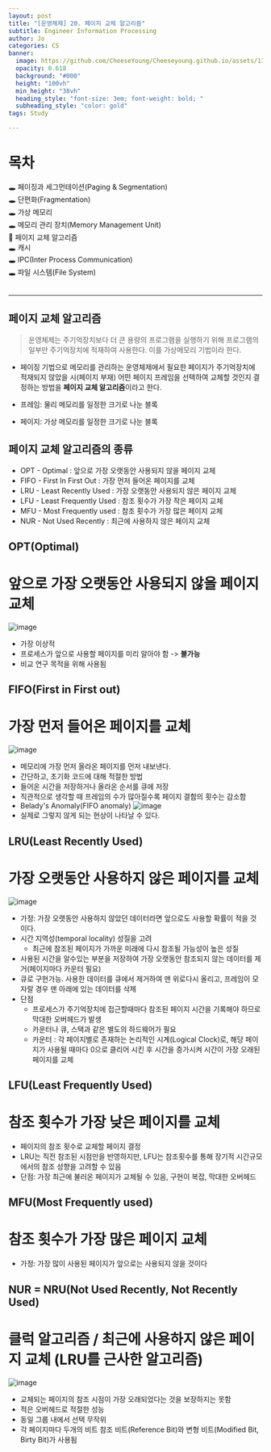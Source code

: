 ```yaml
---
layout: post
title: "[운영체제] 20. 페이지 교체 알고리즘"
subtitle: Engineer Information Processing
author: Jo
categories: CS
banner:
  image: https://github.com/CheeseYoung/Cheeseyoung.github.io/assets/132384527/afe50009-8286-4353-adfb-54e34c58e1a1
  opacity: 0.618
  background: "#000"
  height: "100vh"
  min_height: "38vh"
  heading_style: "font-size: 3em; font-weight: bold; "
  subheading_style: "color: gold"
tags: Study

---
```


# 목차
🕳 페이징과 세그먼테이션(Paging & Segmentation) <br>
🕳 단편화(Fragmentation) <br>
🕳 가상 메모리 <br>
🕳 메모리 관리 장치(Memory Management Unit) <br>
📌 페이지 교체 알고리즘 <br>
🕳 캐시 <br>
🕳 IPC(Inter Process Communication) <br>
🕳 파일 시스템(File System) <br>
<br>
<hr>

## 페이지 교체 알고리즘
> 운영체제는 주기억장치보다 더 큰 용량의 프로그램을 실행하기 위해 프로그램의 일부만 주기억장치에 적재하여 사용한다.
> 이를 가상메모리 기법이라 한다.
- 페이징 기법으로 메모리를 관리하는 운영체제에서 필요한 페이지가 주기억장치에 적재되지 않았을 시(페이지 부재)
  어떤 페이지 프레임을 선택하여 교체할 것인지 결정하는 방법을 **페이지 교체 알고리즘**이라고 한다.

- 프레임: 물리 메모리를 일정한 크기로 나눈 블록
- 페이지: 가상 메모리를 일정한 크기로 나눈 블록


## 페이지 교체 알고리즘의 종류
- OPT - Optimal : 앞으로 가장 오랫동안 사용되지 않을 페이지 교체
- FIFO - First In First Out : 가장 먼저 들어온 페이지를 교체
- LRU - Least Recently Used : 가장 오랫동안 사용되지 않은 페이지 교체
- LFU - Least Frequently Used : 참조 횟수가 가장 작은 페이지 교체
- MFU - Most Frequently used : 참조 횟수가 가장 많은 페이지 교체
- NUR - Not Used Recently : 최근에 사용하지 않은 페이지 교체


## OPT(Optimal)
# 앞으로 가장 오랫동안 사용되지 않을 페이지 교체
![image](https://github.com/CheeseYoung/Cheeseyoung.github.io/assets/132384527/afe50009-8286-4353-adfb-54e34c58e1a1)
- 가장 이상적
- 프로세스가 앞으로 사용할 페이지를 미리 알아야 함 -> **불가능**
- 비교 연구 목적을 위해 사용됨
 
## FIFO(First in First out)
# 가장 먼저 들어온 페이지를 교체
![image](https://github.com/CheeseYoung/Cheeseyoung.github.io/assets/132384527/e15346b2-8bb3-4635-950e-84bcda08fb44)
- 메모리에 가장 먼저 올라온 페이지를 먼저 내보낸다.
- 간단하고, 초기화 코드에 대해 적절한 방법
- 들어온 시간을 저장하거나 올라온 순서를 큐에 저장
- 직관적으로 생각할 때 프레임의 수가 많아질수록 페이지 결함의 횟수는 감소함
- Belady's Anomaly(FIFO anomaly)
  ![image](https://github.com/CheeseYoung/Cheeseyoung.github.io/assets/132384527/81fb93f8-c165-4c2f-bb7c-fd46f1a24683)
- 실제로 그렇지 않게 되는 현상이 나타날 수 있다.

## LRU(Least Recently Used) 
# 가장 오랫동안 사용하지 않은 페이지를 교체
![image](https://github.com/CheeseYoung/Cheeseyoung.github.io/assets/132384527/796e40b3-2cd2-443e-a5cc-c5af54becbf0)
- 가정: 가장 오랫동안 사용하지 않았던 데이터라면 앞으로도 사용할 확률이 적을 것이다.
- 시간 지역성(temporal locality) 성질을 고려
  - 최근에 참조된 페이지가 가까운 미래에 다시 참조될 가능성이 높은 성질
- 사용된 시간을 알수있는 부분을 저장하여 가장 오랫동안 참조되지 않는 데이터를 제거(페이지마다 카운터 필요)
- 큐로 구현가능. 사용한 데이터를 큐에서 제거하여 맨 위로다시 올리고, 프레임이 모자랄 경우 맨 아래에 있는 데이터를 삭제
- 단점
  - 프로세스가 주기억장치에 접근할때마다 참조된 페이지 시간을 기록해야 하므로 막대한 오버헤드가 발생
  - 카운터나 큐, 스택과 같은 별도의 하드웨어가 필요
  - 카운터 : 각 페이지별로 존재하는 논리적인 시계(Logical Clock)로, 해당 페이지가 사용될 때마다 0으로 클리어 시킨 후 시간을 증가시켜 시간이 가장 오래된 페이지를 교체

## LFU(Least Frequently Used) 
# 참조 횟수가 가장 낮은 페이지를 교체
- 페이지의 참조 횟수로 교체할 페이지 결정
- LRU는 직전 참조된 시점만을 반영하지만, LFU는 참조횟수를 통해 장기적 시간규모에서의 참조 성향을 고려할 수 있음
- 단점: 가장 최근에 불러온 페이지가 교체될 수 있음, 구현이 복잡, 막대한 오버헤드

## MFU(Most Frequently used)
# 참조 횟수가 가장 많은 페이지 교체
- 가정: 가장 많이 사용된 페이지가 앞으로는 사용되지 않을 것이다

## NUR = NRU(Not Used Recently, Not Recently Used)
# 클럭 알고리즘 / 최근에 사용하지 않은 페이지 교체 (LRU를 근사한 알고리즘)
![image](https://github.com/CheeseYoung/Cheeseyoung.github.io/assets/132384527/b4c46b45-52e8-4d82-bf94-2336e21596c2)
- 교체되는 페이지의 참조 시점이 가장 오래되었다는 것을 보장하지는 못함
- 적은 오버헤드로 적절한 성능
- 동일 그룹 내에서 선택 무작위
- 각 페이지마다 두개의 비트 참조 비트(Reference Bit)와 변형 비트(Modified Bit, Birty Bit)가 사용됨









